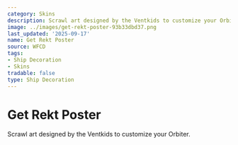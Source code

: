 ```yaml
---
category: Skins
description: Scrawl art designed by the Ventkids to customize your Orbiter.
image: ../images/get-rekt-poster-93b33dbd37.png
last_updated: '2025-09-17'
name: Get Rekt Poster
source: WFCD
tags:
- Ship Decoration
- Skins
tradable: false
type: Ship Decoration
---
```


# Get Rekt Poster

Scrawl art designed by the Ventkids to customize your Orbiter.

